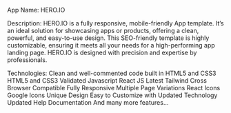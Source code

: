 App Name: HERO.IO

Description:
HERO.IO is a fully responsive, mobile-friendly App template. It’s an ideal solution for showcasing apps or products, offering a clean, powerful, and easy-to-use design. This SEO-friendly template is highly customizable, ensuring it meets all your needs for a high-performing app landing page. HERO.IO is designed with precision and expertise by professionals.


Technologies:
Clean and well-commented code built in HTML5 and CSS3
HTML5 and CSS3 Validated
Javascript
React JS
Latest Tailwind
Cross Browser Compatible
Fully Responsive
Multiple Page Variations
React Icons
Google Icons
Unique Design
Easy to Customize with Updated Technology
Updated Help Documentation
And many more features…
